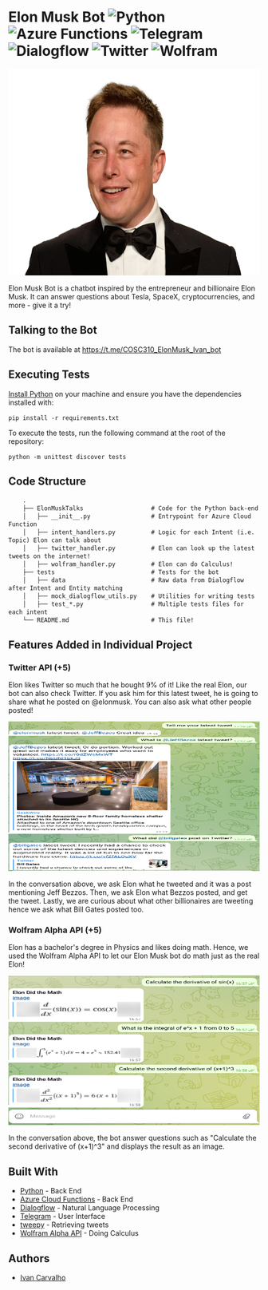 # Elon Musk Bot ![Python](https://img.shields.io/badge/python-3670A0?logo=python&logoColor=ffdd54) ![Azure Functions](https://img.shields.io/badge/Azure-007FFF?logo=azurefunctions&logoColor=white) ![Telegram](https://img.shields.io/badge/Telegram-2CA5E0?logo=telegram&logoColor=white) ![Dialogflow](https://img.shields.io/badge/Dialogflow-orange.svg?logo=dialogflow&logoColor=white) ![Twitter](https://img.shields.io/badge/Twitter-2CA5E0?logo=twitter&logoColor=white) ![Wolfram](https://img.shields.io/badge/Wolfram-red?logo=wolfram&logoColor=white)

<p align="center"> 
<img width="620" height="414" src="static/img/ElonMusk.png">
</p>

Elon Musk Bot is a chatbot inspired by the entrepreneur and billionaire Elon Musk. It can answer questions about Tesla, SpaceX, cryptocurrencies, and more - give it a try!

## Talking to the Bot

The bot is available at https://t.me/COSC310_ElonMusk_Ivan_bot

## Executing Tests

[Install Python](https://realpython.com/installing-python/) on your machine and ensure you have the dependencies installed with:

```
pip install -r requirements.txt
```

To execute the tests, run the following command at the root of the repository:

```
python -m unittest discover tests
```
## Code Structure

```
    .
    ├── ElonMuskTalks                   # Code for the Python back-end
    │   ├── __init__.py                 # Entrypoint for Azure Cloud Function
    │   ├── intent_handlers.py          # Logic for each Intent (i.e. Topic) Elon can talk about
    │   ├── twitter_handler.py          # Elon can look up the latest tweets on the internet!
    │   ├── wolfram_handler.py          # Elon can do Calculus!
    ├── tests                           # Tests for the bot
    │   ├── data                        # Raw data from Dialogflow after Intent and Entity matching
    │   ├── mock_dialogflow_utils.py    # Utilities for writing tests
    │   ├── test_*.py                   # Multiple tests files for each intent
    └── README.md                       # This file!
```

## Features Added in Individual Project

### Twitter API (+5)

Elon likes Twitter so much that he bought 9% of it! Like the real Elon, our bot can also check Twitter. If you ask him for this latest tweet, he is going to share what he posted on @elonmusk. You can also ask what other people posted!

<p align="center"> 
<img width="800" height="300" src="static/img/ElonTwitter.png">
</p>

In the conversation above, we ask Elon what he tweeted and it was a post mentioning Jeff Bezzos. Then, we ask Elon what Bezzos posted, and get the tweet. Lastly, we are curious about what other billionaires are tweeting hence we ask what Bill Gates posted too.

### Wolfram Alpha API (+5)

Elon has a bachelor's degree in Physics and likes doing math. Hence, we used the Wolfram Alpha API to let our Elon Musk bot do math just as the real Elon!

<p align="center"> 
<img width="800" height="300" src="static/img/ElonDidTheMath.png">
</p>

In the conversation above, the bot answer questions such as "Calculate the second derivative of (x+1)^3" and displays the result as an image. 


## Built With

* [Python](https://www.python.org/) - Back End
* [Azure Cloud Functions](https://docs.microsoft.com/en-us/azure/azure-functions/) - Back End
* [Dialogflow](https://cloud.google.com/dialogflow/docs) - Natural Language Processing
* [Telegram](https://telegram.org/) - User Interface
* [tweepy](https://www.tweepy.org/) - Retrieving tweets
* [Wolfram Alpha API](https://products.wolframalpha.com/api/) - Doing Calculus

## Authors

- [Ivan Carvalho](https://github.com/IvanIsCoding)

